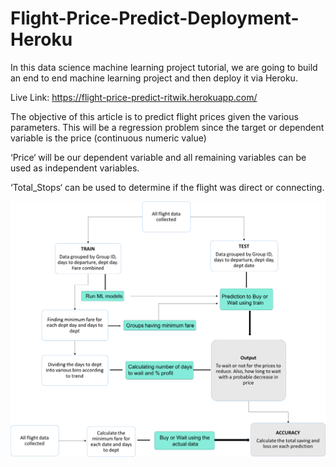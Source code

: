 


# Flight-Price-Predict-Deployment-Heroku

In this data science machine learning project tutorial, we are going to build an end to end machine learning project and then deploy it via Heroku.

Live Link: https://flight-price-predict-ritwik.herokuapp.com/


The objective of this article is to predict flight prices given the various parameters. This will be a regression problem since the target or dependent variable is the price (continuous numeric value)

‘Price‘ will be our dependent variable and all remaining variables can be used as independent variables.

‘Total_Stops‘ can be used to determine if the flight was direct or connecting.

![FLOW CHART](images/flowchart.png)
